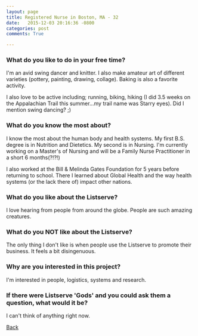```yaml
---
layout: page
title: Registered Nurse in Boston, MA - 32
date:   2015-12-03 20:16:36 -0800
categories: post
comments: True

---
```


### What do you like to do in your free time?
<p>I'm an avid swing dancer and knitter. I also make amateur art of different varieties (pottery, painting, drawing, collage). Baking is also a favorite activity.

I also love to be active including; running, biking, hiking (I did 3.5 weeks on the Appalachian Trail this summer...my trail name was Starry eyes). Did I mention swing dancing? ;)</p>

### What do you know the most about?
<p>I know the most about the human body and health systems. My first B.S. degree is in Nutrition and Dietetics. My second is in Nursing. I'm currently working on a Master's of Nursing and will be a Family Nurse Practitioner in a short 6 months(?!?!)

I also worked at the Bill & Melinda Gates Foundation for 5 years before returning to school. There I learned about Global Health and the way health systems (or the lack there of) impact other nations. </p>

### What do you like about the Listserve?
<p>I love hearing from people from around the globe. People are such amazing creatures. </p>

### What do you NOT like about the Listserve?
<p>The only thing I don't like is when people use the Listserve to promote their business. It feels a bit disingenuous. </p>

### Why are you interested in this project?
<p>I'm interested in people, logistics, systems and research. </p>

### If there were Listserve 'Gods' and you could ask them a question, what would it be?
<p>I can't think of anything right now.</p>

[Back][1]

[1]: /home/responders/all